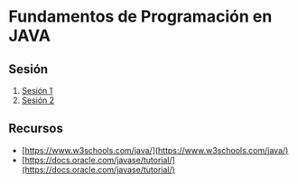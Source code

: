 # Fundamentos de Programación en JAVA 

## Sesión

1. [Sesión 1](https://stgoneira.github.io/fundamentos-programacion-java/ppt/sesion1.html)
2. [Sesión 2](https://stgoneira.github.io/fundamentos-programacion-java/ppt/sesion2.html)

## Recursos

- [https://www.w3schools.com/java/](https://www.w3schools.com/java/)
- [https://docs.oracle.com/javase/tutorial/](https://docs.oracle.com/javase/tutorial/)
